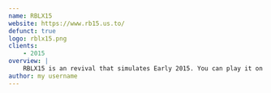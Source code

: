 ```yaml
---
name: RBLX15
website: https://www.rb15.us.to/
defunct: true
logo: rblx15.png
clients:
    - 2015
overview: |
    RBLX15 is an revival that simulates Early 2015. You can play it on mobile and PC. Brings back old memories.
author: my username
---
```

